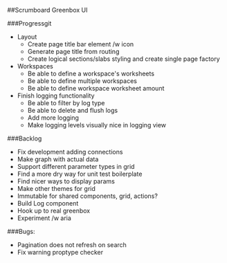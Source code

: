 ##Scrumboard Greenbox UI

###Progressgit
- Layout
    * Create page title bar element /w icon
    * Generate page title from routing
    * Create logical sections/slabs styling and create single page factory
- Workspaces
    * Be able to define a workspace's worksheets
    * Be able to define multiple workspaces
    * Be able to define workspace worksheet amount
- Finish logging functionality
    * Be able to filter by log type
    * Be able to delete and flush logs
    * Add more logging
    * Make logging levels visually nice in logging view


###Backlog
- Fix development adding connections
- Make graph with actual data
- Support different parameter types in grid
- Find a more dry way for unit test boilerplate
- Find nicer ways to display params
- Make other themes for grid
- Immutable for shared components, grid, actions?
- Build Log component
- Hook up to real greenbox
- Experiment /w aria

###Bugs:
- Pagination does not refresh on search
- Fix warning proptype checker
